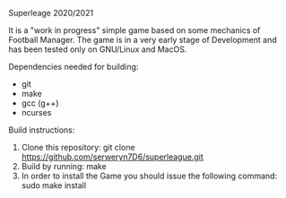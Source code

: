 Superleage 2020/2021

It is a "work in progress" simple game based on some mechanics of Football Manager.
The game is in a very early stage of Development and has been tested only on GNU/Linux and MacOS.

Dependencies needed for building:

+ git
+ make
+ gcc (g++)
+ ncurses

Build instructions:
1. Clone this repository: git clone https://github.com/serweryn7D6/superleague.git
2. Build by running: make
3. In order to install the Game you should issue the following command: sudo make install
